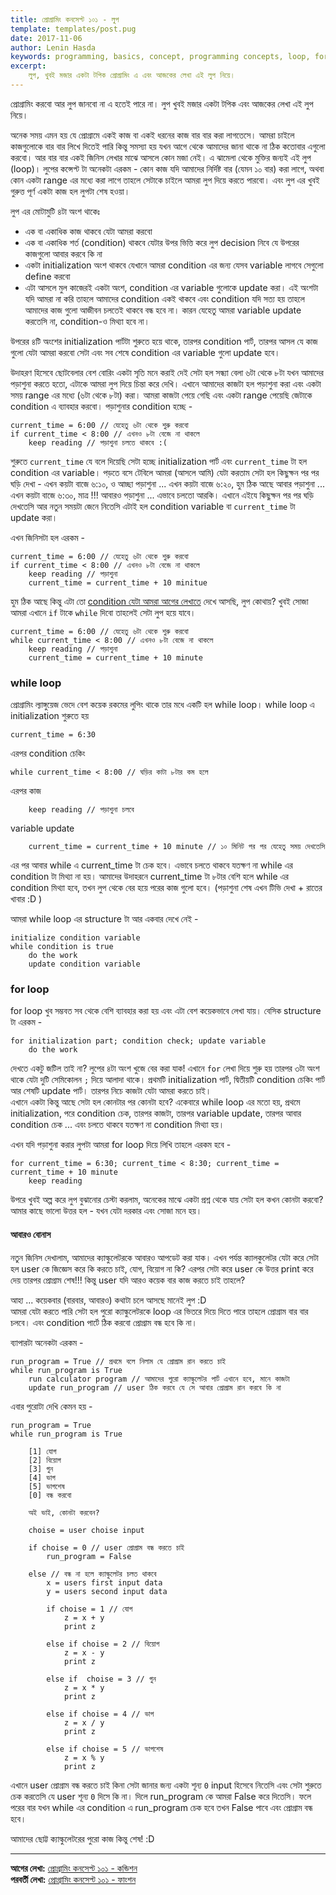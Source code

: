 ```yaml
---
title: প্রোগ্রামিং কনসেপ্ট ১০১ - লুপ
template: templates/post.pug
date: 2017-11-06
author: Lenin Hasda
keywords: programming, basics, concept, programming concepts, loop, for loop, while loop, প্রোগ্রামিং, প্রোগ্রামিং বেসিক, প্রোগ্রামিং কনসেপ্ট, প্রোগ্রামিং ধারনা, লুপ
excerpt:
    লুপ, খুবই মজার একটা টপিক প্রোগ্রামিং এ এবং আজকের লেখা এই লুপ নিয়ে।
---
```


প্রোগ্রামিং করবো আর লুপ জানবো না এ হতেই পারে না। লুপ খুবই মজার একটা টপিক এবং আজকের লেখা এই লুপ নিয়ে।

অনেক সময় এমন হয় যে প্রোগ্রামে একই কাজ বা একই ধরনের কাজ বার বার করা লাগতেসে। আমরা চাইলে কাজগুলোকে বার বার লিখে দিতেই পারি কিন্তু সমস্যা হয় যখন আগে থেকে আমাদের জানা থাকে না ঠিক কতোবার এগুলো করবো। আর বার বার একই জিনিস লেখার মাঝে আসলে কোন মজা নেই।  এ ঝামেলা থেকে মুক্তির জন্যই এই লুপ (loop)।  লুপের কন্সেপ্ট টা অনেকটা এরকম - কোন কাজ যদি আমাদের নির্দিষ্ট বার (যেমন ১০ বার) করা লাগে, অথবা কোন একটা range এর মধ্যে করা লাগে তাহলে সেটাকে চাইলে আমরা লুপ দিয়ে করতে পারবো।  এবং লুপ এর খুবই গুরুত্ত পূর্ণ  একটা কাজ হল লুপটা শেষ হওয়া।

লুপ এর মোটামুটি ৪টা অংশ থাকেঃ  
- এক বা একাধিক কাজ থাকবে যেটা আমরা করবো
- এক বা একাধিক শর্ত (condition) থাকবে যেটার উপর ভিত্তি করে লুপ decision নিবে যে উপরের কাজগুলো আবার করবে কি না
- একটা initialization অংশ থাকবে যেখানে আমরা condition এর জন্য যেসব variable লাগবে সেগুলো define করবো
- এটা আসলে মুল কাজেরই একটা অংশ, condition এর  variable গুলোকে update করা। এই অংশটা যদি আমরা না করি তাহলে আমাদের condition একই থাকবে এবং condition যদি সত্য হয় তাহলে আমাদের কাজ গুলো আজীবন চলতেই থাকবে বন্ধ হবে না। কারন যেহেতু আমরা variable update করতেসি না, condition-ও  মিথ্যা হবে না।

উপরের ৪টি অংশের initialization পার্টটা শুরুতে হয়ে থাকে, তারপর condition পার্ট, তারপর আসল যে কাজ গুলো যেটা আমরা করবো সেটা এবং সব শেষে condition এর variable গুলো update হবে।

উদাহরণ হিসেবে ছোটবেলার বেশ বোরিং একটা সৃতি মনে করাই দেই সেটা হল সন্ধ্যা বেলা ৬টা থেকে ৮টা যখন আমাদের পড়াশুনা করতে হতো, এটাকে আমরা লুপ দিয়ে চিন্তা করে দেখি। এখানে আমাদের কাজটা হল পড়াশুনা করা এবং একটা সময় range এর মধ্যে (৬টা থেকে ৮টা) করা। আমরা কাজটা পেয়ে গেছি এবং একটা range পেয়েছি জেটাকে condition এ ব্যাবহার করবো। পড়াশুনার condition হচ্ছে -

```
current_time = 6:00 // যেহেতু ৬টা থেকে শুরু করবো
if current_time < 8:00 // এখনও ৮টা বেজে না থাকলে
	keep reading // পড়াশুনা চলতে থাকবে :(
```

শুরুতে `current_time` যে বলে দিয়েছি সেটা হচ্ছে initialization পার্ট এবং `current_time` টা হল condition এর variable।  পড়তে বসে টেবিলে আমরা (আসলে আমি) যেটা করতাম সেটা হল কিছুক্ষন পর পর ঘড়ি দেখা - এখন কয়টা বাজে ৬:১০, ও আচ্ছা পড়াশুনা ... এখন কয়টা বাজে ৬:২০, হুম ঠিক আছে আবার পড়াশুনা ... এখন কয়টা বাজে ৬:৩০, মাত্র !!! আবারও পড়াশুনা ... এভাবে চলতো আরকি।  এখানে এইযে কিছুক্ষন পর পর ঘড়ি দেখতেসি আর নতুন সময়টা জেনে নিতেসি এটাই হল condition variable বা `current_time` টা update করা।

এখন জিনিসটা হল এরকম -

```
current_time = 6:00 // যেহেতু ৬টা থেকে শুরু করবো
if current_time < 8:00 // এখনও ৮টা বেজে না থাকলে
	keep reading // পড়াশুনা
	current_time = current_time + 10 minitue
```

হুম ঠিক আছে কিন্তু এটা তো [condition যেটা আমরা আগের লেখাতে](/post/programming-concepts-101-condition-bn) দেখে আসছি, লুপ কোথায়? খুবই সোজা আমরা এখানে `if` টাকে `while` দিবো তাহলেই  সেটা লুপ হয়ে যাবে।

```
current_time = 6:00 // যেহেতু ৬টা থেকে শুরু করবো
while current_time < 8:00 // এখনও ৮টা বেজে না থাকলে
	keep reading // পড়াশুনা
	current_time = current_time + 10 minute
```

### while loop
প্রোগ্রামিং ল্যাঙ্গুয়েজ ভেদে বেশ কয়েক রকমের লুপিং থাকে তার মধে একটি হল while loop। while loop এ  initialization শুরুতে হয়
```
current_time = 6:30
```
এরপর condition চেকিং
```
while current_time < 8:00 // ঘড়ির কাটা ৮টার কম হলে
```
এরপর কাজ
```
	keep reading // পড়াশুনা চলবে
```
variable update
```
	current_time = current_time + 10 minute // ১০ মিনিট পর পর যেহেতু সময় দেখতেসি
```
এর পর আবার while এ current_time টা চেক হবে। এভাবে চলতে থাকবে যতক্ষণ না while এর condition টা মিথ্যা না হয়। আমাদের উদাহরনে current_time টা ৮টার বেশি হলে while এর condition মিথ্যা হবে, তখন লুপ থেকে বের হয়ে পরের কাজ গুলো হবে। (পড়াশুনা শেষ এখন টিভি দেখা + রাতের খাবার :D )

আমরা while loop এর structure টা আর একবার দেখে নেই -

```
initialize condition variable
while condition is true
	do the work
	update condition variable
```


### for loop
for loop খুব সম্ভবত সব থেকে বেশি ব্যাবহার করা হয় এবং এটা বেশ কয়েকভাবে লেখা যায়। বেসিক structure টা এরকম -

```
for initialization part; condition check; update variable
	do the work
```

দেখতে একটু জটিল তাই না? লুপের ৪টা অংশ খুজে বের করা যাক! এখানে `for` লেখা দিয়ে শুরু হয় তারপর ৩টা অংশ থাকে যেটা দুটি সেমিকোলন `;` দিয়ে আলাদা থাকে। প্রথমটি initialization পার্ট, দ্বিতীয়টি condition চেকিং পার্ট আর শেষটি update পার্ট। তারপর নিচে কাজটা যেটা আমরা করতে চাই।    
এখানে একটা কিন্তু আছে সেটা হল কোনটার পর কোনটা হবে? একেবারে while loop এর মতো হয়, প্রথমে initialization, পরে condition চেক, তারপর কাজটা, তারপর variable update, তারপর আবার condition চেক ... এবং চলতে থাকবে যতক্ষণ না condition মিথ্যা হয়।

এখন যদি পড়াশুনা করার লুপটা আমরা for loop দিয়ে লিখি তাহলে এরকম হবে -

```
for current_time = 6:30; current_time < 8:30; current_time = current_time + 10 minute
	keep reading
```

উপরে খুবই অল্প করে লুপ বুঝানোর চেস্টা করলাম, অনেকের মাঝে একটা প্রশ্ন থেকে যায় সেটা হল কখন কোনটা করবো? আমার কাছে ভালো উত্তর হল - যখন যেটা দরকার এবং সোজা মনে হয়।


#### আবারও বোনাস

নতুন জিনিস দেখালাম, আমাদের ক্যাল্কুলেটরকে আবারও আপডেট করা যাক। এখন পর্যন্ত ক্যালকুলেটর যেটা করে সেটা হল user কে জিজ্ঞেস করে কি করতে চাই, যোগ, বিয়োগ না কি? এরপর সেটা করে user কে উত্তর print করে দেয় তারপর প্রোগ্রাম শেষ!!! কিন্তু user যদি আরও কয়েক বার কাজ করতে চাই তাহলে?

আহা ... কয়েকবার (বারবার, আবারও) কথাটা চলে আসছে মানেই লুপ :D    
আমরা যেটা করতে পারি সেটা হল পুরো ক্যাল্কুলেটরকে loop এর ভিতরে দিয়ে দিতে পারে তাহলে প্রোগ্রাম বার বার চলবে। এবং condition পার্টে ঠিক করবো প্রোগ্রাম বন্ধ হবে কি না।     

ব্যাপারটা অনেকটা এরকম -
```
run_program = True // প্রথমে বলে নিলাম যে প্রোগ্রাম রান করতে চাই
while run_program is True
	run calculator program // আমাদের পুরো ক্যাল্কুলেটর পার্ট এখানে হবে, মানে কাজটা
	update run_program // user ঠিক করবে যে সে আবার প্রোগ্রাম রান করবে কি না
```

এবার পুরোটা দেখি কেমন হয় -

```
run_program = True
while run_program is True

	[1] যোগ
	[2] বিয়োগ
	[3] গুন
	[4] ভাগ
	[5] ভাগশেষ
	[0] বন্ধ করবো

	অই ভাই, কোনটা করবেন?

	choise = user choise input

	if choise = 0 // user প্রোগ্রাম বন্ধ করতে চাই
		run_program = False

	else // বন্ধ না হলে ক্যাল্কুলেটর চলত থাকবে
		x = users first input data
		y = users second input data

		if choise = 1 // যোগ
			z = x + y
			print z

		else if choise = 2 // বিয়োগ
			z = x - y
			print z

		else if  choise = 3 // গুন
			z = x * y
			print z

		else if choise = 4 // ভাগ
			z = x / y
			print z

		else if choise = 5 // ভাগশেষ
			z = x % y
			print z
```

এখানে user প্রোগ্রাম বন্ধ করতে চাই কিনা সেটা জানার জন্য একটা শূন্য `0` input হিসেবে নিতেসি এবং সেটা শুরুতে চেক করতেসি যে user শূন্য `0` দিসে কি না। দিলে run_program কে আমরা False করে দিতেসি। ফলে পরের বার যখন while এর condition এ run_program চেক হবে তখন False পাবে এবং প্রোগ্রাম বন্ধ হবে।

আমাদের ছোট্ট ক্যাল্কুলেটরের পুরো কাজ কিন্তু শেষ! :D

------

**আগের লেখা:** [প্রোগ্রামিং কনসেপ্ট ১০১ - কন্ডিশন](/post/programming-concepts-101-condition-bn)      
**পরবর্তী লেখা:** [প্রোগ্রামিং কনসেপ্ট ১০১ - ফাংশন](/post/programming-concepts-101-function-bn)
